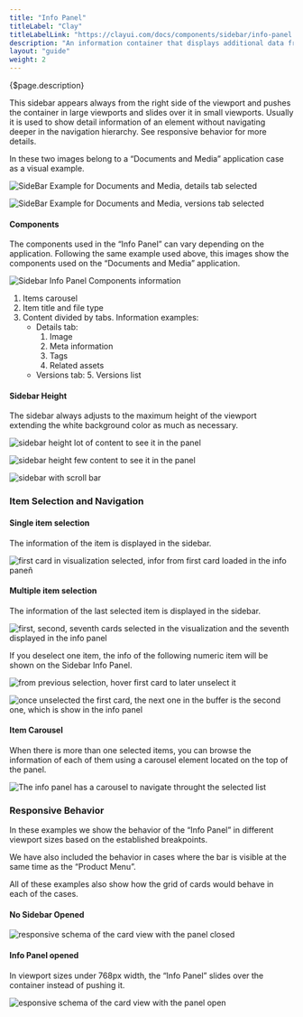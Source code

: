 ```yaml
---
title: "Info Panel"
titleLabel: "Clay"
titleLabelLink: "https://clayui.com/docs/components/sidebar/info-panel.html"
description: "An information container that displays additional data from the one shown in the main visualization pattern."
layout: "guide"
weight: 2
---
```


<div class="page-description">{$page.description}</div>

This sidebar appears always from the right side of the viewport and pushes the container in large viewports and slides over it in small viewports. Usually it is used to show detail information of an element without navigating deeper in the navigation hierarchy. See responsive behavior for more details.

In these two images belong to a “Documents and Media” application case as a visual example.

![SideBar Example for Documents and Media, details tab selected](../../../images/SidebarInfoPanelHeight1.jpg) 

![SideBar Example for Documents and Media, versions tab selected](../../../images/SidebarInfoPanelHeight2.jpg) 

#### Components

The components used in the “Info Panel” can vary depending on the application. Following the same example used above, this images show the components used on the “Documents and Media” application.

![Sidebar Info Panel Components information](../../../images/SidebarInfoPanelComponents.jpg) 

1. Items carousel
2. Item title and file type
3. Content divided by tabs. Information examples:
    - Details tab:
        1. Image
        2. Meta information
        3. Tags
        4. Related assets
    - Versions tab:
        5. Versions list

#### Sidebar Height
The sidebar always adjusts to the maximum height of the viewport extending the white background color as much as necessary. 

![sidebar height lot of content to see it in the panel](../../../images/SidebarInfoPanelHeight1.jpg) 

![sidebar height few content to see it in the panel](../../../images/SidebarInfoPanelHeight2.jpg) 

![sidebar with scroll bar](../../../images/SidebarInfoPanelHeight3.jpg) 

### Item Selection and Navigation

#### Single item selection
The information of the item is displayed in the sidebar.

![first card in visualization selected, infor from first card loaded in the info paneñ](../../../images/SidebarInfoPanelSelectionSingle.jpg) 

#### Multiple item selection
The information of the last selected item is displayed in the sidebar.

![first, second, seventh cards selected in the visualization and the seventh displayed in the info panel](../../../images/SidebarInfoPanelSelectionMulti1.jpg) 

If you deselect one item, the info of the following numeric item will be shown on the Sidebar Info Panel.

![from previous selection, hover first card to later unselect it](../../../images/SidebarInfoPanelSelectionMulti2.jpg) 

![once unselected the first card, the next one in the buffer is the second one, which is show in the info panel](../../../images/SidebarInfoPanelSelectionMulti3.jpg) 

#### Item Carousel

When there is more than one selected items, you can browse the information of each of them using a carousel element located on the top of the panel.

![The info panel has a carousel to navigate throught the selected list](../../../images/SidebarInfoPanelCarousel1.jpg) 

### Responsive Behavior

In these examples we show the behavior of the “Info Panel” in different viewport sizes based on the established breakpoints.

We have also included the behavior in cases where the bar is visible at the same time as the “Product Menu”. 

All of these examples also show how the grid of cards would behave in each of the cases.

#### No Sidebar Opened

![responsive schema of the card view with the panel closed](../../../images/SidebarInfoPanelRespIPClose.jpg) 


#### Info Panel opened
In viewport sizes under 768px width, the “Info Panel” slides over the container instead of pushing it.

![esponsive schema of the card view with the panel open](../../../images/SidebarInfoPanelRespIPOpen.jpg) 



